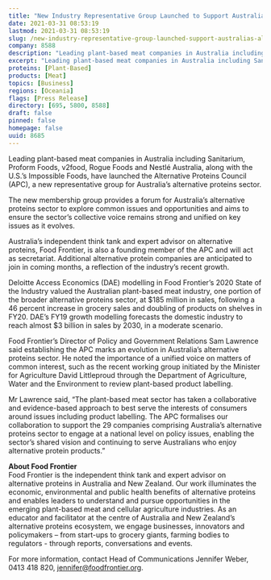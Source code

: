 ```yaml
---
title: "New Industry Representative Group Launched to Support Australia’s Alternative Proteins Sector in National Policy Conversations"
date: 2021-03-31 08:53:19
lastmod: 2021-03-31 08:53:19
slug: /new-industry-representative-group-launched-support-australias-alternative-proteins-sector
company: 8588
description: "Leading plant-based meat companies in Australia including Sanitarium, Proform Foods, v2food, Rogue Foods and Nestlé Australia, along with the U.S.’s Impossible Foods, have launched the Alternative Proteins Council (APC), a new representative group for Australia’s alternative proteins sector."
excerpt: "Leading plant-based meat companies in Australia including Sanitarium, Proform Foods, v2food, Rogue Foods and Nestlé Australia, along with the U.S.’s Impossible Foods, have launched the Alternative Proteins Council (APC), a new representative group for Australia’s alternative proteins sector."
proteins: [Plant-Based]
products: [Meat]
topics: [Business]
regions: [Oceania]
flags: [Press Release]
directory: [695, 5800, 8588]
draft: false
pinned: false
homepage: false
uuid: 8685
---
```

<p>Leading plant-based meat companies in Australia including Sanitarium, Proform Foods, v2food, Rogue Foods and Nestlé Australia, along with the U.S.’s Impossible Foods, have launched the Alternative Proteins Council (APC), a new representative group for Australia’s alternative proteins sector.</p>
<p>The new membership group provides a forum for Australia’s alternative proteins sector to explore common issues and opportunities and aims to ensure the sector’s collective voice remains strong and unified on key issues as it evolves.</p>
<p>Australia’s independent think tank and expert advisor on alternative proteins, Food Frontier, is also a founding member of the APC and will act as secretariat. Additional alternative protein companies are anticipated to join in coming months, a reflection of the industry’s recent growth.</p>
<p>Deloitte Access Economics (DAE) modelling in Food Frontier’s 2020 State of the Industry valued the Australian plant-based meat industry, one portion of the broader alternative proteins sector, at $185 million in sales, following a 46 percent increase in grocery sales and doubling of products on shelves in FY20. DAE’s FY19 growth modelling forecasts the domestic industry to reach almost $3 billion in sales by 2030, in a moderate scenario.</p>
<p>Food Frontier’s Director of Policy and Government Relations Sam Lawrence said establishing the APC marks an evolution in Australia’s alternative proteins sector. He noted the importance of a unified voice on matters of common interest, such as the recent working group initiated by the Minister for Agriculture David Littleproud through the Department of Agriculture, Water and the Environment to review plant-based product labelling.</p>
<p>Mr Lawrence said, “The plant-based meat sector has taken a collaborative and evidence-based approach to best serve the interests of consumers around issues including product labelling. The APC formalises our collaboration to support the 29 companies comprising Australia’s alternative proteins sector to engage at a national level on policy issues, enabling the sector’s shared vision and continuing to serve Australians who enjoy alternative protein products.”</p>
<p><strong>About Food Frontier</strong><br />
Food Frontier is the independent think tank and expert advisor on alternative proteins in Australia and New Zealand. Our work illuminates the economic, environmental and public health benefits of alternative proteins and enables leaders to understand and pursue opportunities in the emerging plant-based meat and cellular agriculture industries. As an educator and facilitator at the centre of Australia and New Zealand’s alternative proteins ecosystem, we engage businesses, innovators and policymakers – from start-ups to grocery giants, farming bodies to regulators - through reports, conversations and events.</p>
<p>For more information, contact Head of Communications Jennifer Weber, 0413 418 820, <a href="mailto:jennifer@foodfrontier.org">jennifer@foodfrontier.org</a>.</p>
